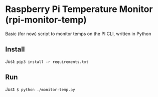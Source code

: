 # Raspberry Pi Temperature Monitor (rpi-monitor-temp)

Basic (for now) script to monitor temps on the PI CLI, written in Python

## Install

Just:
`pip3 install -r requirements.txt`

## Run

Just:
`$ python ./monitor-temp.py`
